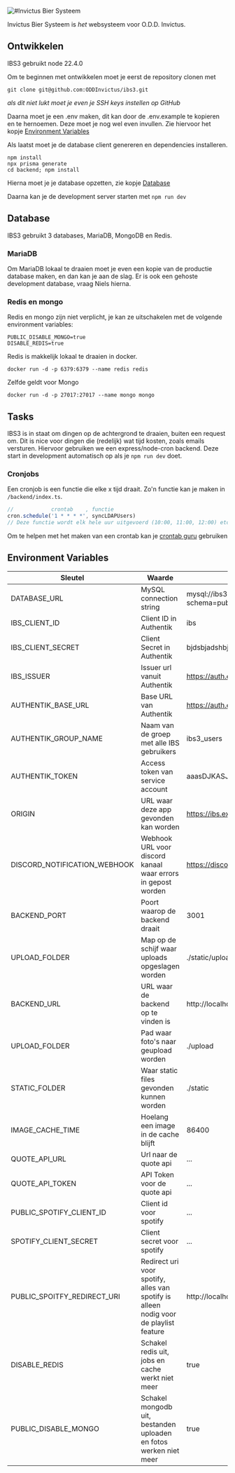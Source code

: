![#Invictus Bier Systeem](https://raw.githubusercontent.com/ODDInvictus/ibs3/main/static/ibs_logo_v2.png)

Invictus Bier Systeem is _het_ websysteem voor O.D.D. Invictus.

## Ontwikkelen

IBS3 gebruikt node 22.4.0

Om te beginnen met ontwikkelen moet je eerst de repository clonen met

```console
git clone git@github.com:ODDInvictus/ibs3.git
```

_als dit niet lukt moet je even je SSH keys instellen op GitHub_

Daarna moet je een .env maken, dit kan door de .env.example te kopieren en te hernoemen. Deze moet je nog wel even invullen. Zie hiervoor het kopje [Environment Variables](#environment-variables)

Als laatst moet je de database client genereren en dependencies installeren.

```console
npm install
npx prisma generate
cd backend; npm install
```

Hierna moet je je database opzetten, zie kopje [Database](#database)

Daarna kan je de development server starten met `npm run dev`

## Database

IBS3 gebruikt 3 databases, MariaDB, MongoDB en Redis.

### MariaDB

Om MariaDB lokaal te draaien moet je even een kopie van de productie database maken, en dan kan je aan de slag.
Er is ook een gehoste development database, vraag Niels hierna.

### Redis en mongo

Redis en mongo zijn niet verplicht, je kan ze uitschakelen met de volgende environment variables:

```
PUBLIC_DISABLE_MONGO=true
DISABLE_REDIS=true
```

Redis is makkelijk lokaal te draaien in docker.

```console
docker run -d -p 6379:6379 --name redis redis
```

Zelfde geldt voor Mongo

```console
docker run -d -p 27017:27017 --name mongo mongo
```

## Tasks

IBS3 is in staat om dingen op de achtergrond te draaien, buiten een request om. Dit is nice voor dingen die (redelijk) wat tijd kosten, zoals emails versturen. Hiervoor gebruiken we een express/node-cron backend. Deze start in development automatisch op als je `npm run dev` doet.

### Cronjobs

Een cronjob is een functie die elke x tijd draait. Zo'n functie kan je maken in `/backend/index.ts`.

```ts
//            crontab    , functie
cron.schedule('1 * * * *', syncLDAPUsers)
// Deze functie wordt elk hele uur uitgevoerd (10:00, 11:00, 12:00) etc
```

Om te helpen met het maken van een crontab kan je [crontab guru](https://crontab.guru/) gebruiken

## Environment Variables

| Sleutel                      | Waarde                                                                                | Voorbeeld                                             |
| ---------------------------- | ------------------------------------------------------------------------------------- | ----------------------------------------------------- |
| DATABASE_URL                 | MySQL connection string                                                               | mysql://ibs3:password@mariadb:3306/ibs3?schema=public |
| IBS_CLIENT_ID                | Client ID in Authentik                                                                | ibs                                                   |
| IBS_CLIENT_SECRET            | Client Secret in Authentik                                                            | bjdsbjadshbjsbjsdbjabdhwvdksd                         |
| IBS_ISSUER                   | Issuer url vanuit Authentik                                                           | https://auth.example.com/application/o/ibs/           |
| AUTHENTIK_BASE_URL           | Base URL van Authentik                                                                | https://auth.example.com                              |
| AUTHENTIK_GROUP_NAME         | Naam van de groep met alle IBS gebruikers                                             | ibs3_users                                            |
| AUTHENTIK_TOKEN              | Access token van service account                                                      | aaasDJKASJDHSAJKHDLOIJASHDIABDSKJASJKDJKAS            |
| ORIGIN                       | URL waar deze app gevonden kan worden                                                 | https://ibs.example.com                               |
| DISCORD_NOTIFICATION_WEBHOOK | Webhook URL voor discord kanaal waar errors in gepost worden                          | https://discord.com/api/webhooks/server/key           |
| BACKEND_PORT                 | Poort waarop de backend draait                                                        | 3001                                                  |
| UPLOAD_FOLDER                | Map op de schijf waar uploads opgeslagen worden                                       | ./static/upload                                       |
| BACKEND_URL                  | URL waar de backend op te vinden is                                                   | http://localhost:3000                                 |
| UPLOAD_FOLDER                | Pad waar foto's naar geupload worden                                                  | ./upload                                              |
| STATIC_FOLDER                | Waar static files gevonden kunnen worden                                              | ./static                                              |
| IMAGE_CACHE_TIME             | Hoelang een image in de cache blijft                                                  | 86400                                                 |
| QUOTE_API_URL                | Url naar de quote api                                                                 | ...                                                   |
| QUOTE_API_TOKEN              | API Token voor de quote api                                                           | ...                                                   |
| PUBLIC_SPOTIFY_CLIENT_ID     | Client id voor spotify                                                                | ...                                                   |
| SPOTIFY_CLIENT_SECRET        | Client secret voor spotify                                                            | ...                                                   |
| PUBLIC_SPOITFY_REDIRECT_URI  | Redirect uri voor spotify, alles van spotify is alleen nodig voor de playlist feature | http://localhost:5173/playlist/callback               |
| DISABLE_REDIS                | Schakel redis uit, jobs en cache werkt niet meer                                      | true                                                  |
| PUBLIC_DISABLE_MONGO         | Schakel mongodb uit, bestanden uploaden en fotos werken niet meer                     | true                                                  |
